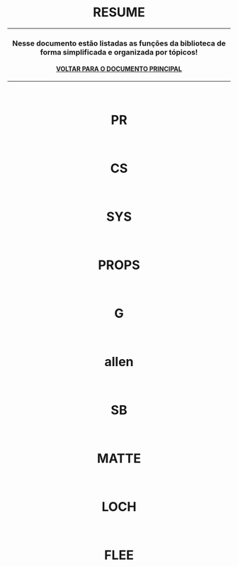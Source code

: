 
<h1 align="center"> RESUME </h1>

---

### <p align="center"> Nesse documento estão listadas as funções da biblioteca de forma simplificada e organizada por tópicos! </p>

#### <p align="center"> <a href="https://github.com/AllenoBoy/allen.h" title="Retornar a documentação."> VOLTAR PARA O DOCUMENTO PRINCIPAL</a> </p>

---

<br>

<h1 align="center"> PR </h1>

<br>

<h1 align="center"> CS </h1>

<br>

<h1 align="center"> SYS </h1>

<br>

<h1 align="center"> PROPS </h1>

<br>

<h1 align="center"> G </h1>

<br>

<h1 align="center"> allen </h1>

<br>

<h1 align="center"> SB </h1>

<br>

<h1 align="center"> MATTE </h1>

<br>

<h1 align="center"> LOCH </h1>

<br>

<h1 align="center"> FLEE </h1>

<br>


